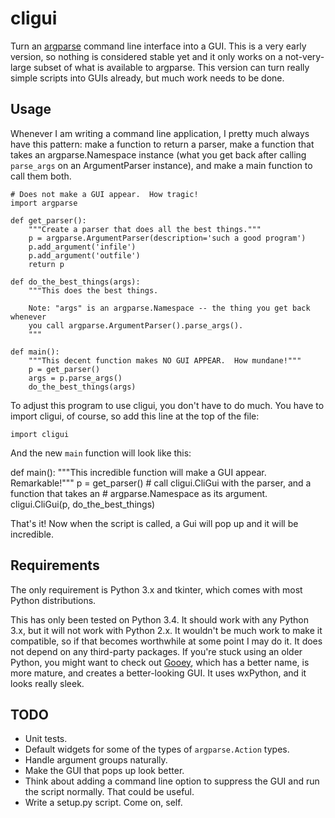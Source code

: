 cligui
======

Turn an [argparse] command line interface into a GUI.  This is a very early
version, so nothing is considered stable yet and it only works on a
not-very-large subset of what is available to argparse.  This version can turn
really simple scripts into GUIs already, but much work needs to be done.

Usage
-----

Whenever I am writing a command line application, I pretty much always have
this pattern: make a function to return a parser, make a function that takes an
argparse.Namespace instance (what you get back after calling `parse_args` on an
ArgumentParser instance), and make a main function to call them both.

    # Does not make a GUI appear.  How tragic!
    import argparse

    def get_parser():
        """Create a parser that does all the best things."""
        p = argparse.ArgumentParser(description='such a good program')
        p.add_argument('infile')
        p.add_argument('outfile')
        return p

    def do_the_best_things(args):
        """This does the best things.

        Note: "args" is an argparse.Namespace -- the thing you get back whenever
        you call argparse.ArgumentParser().parse_args().
        """

    def main():
        """This decent function makes NO GUI APPEAR.  How mundane!"""
        p = get_parser()
        args = p.parse_args()
        do_the_best_things(args)


To adjust this program to use cligui, you don't have to do much.  You have to
import cligui, of course, so add this line at the top of the file:

    import cligui

And the new `main` function will look like this:

def main():
    """This incredible function will make a GUI appear.  Remarkable!"""
    p = get_parser()
    # call cligui.CliGui with the parser, and a function that takes an
    # argparse.Namespace as its argument.
    cligui.CliGui(p, do_the_best_things)

That's it!  Now when the script is called, a Gui will pop up and it will be
incredible.

Requirements
------------

The only requirement is Python 3.x and tkinter, which comes with most Python
distributions.

This has only been tested on Python 3.4.  It should work with any Python 3.x,
but it will not work with Python 2.x.  It wouldn't be much work to make it
compatible, so if that becomes worthwhile at some point I may do it.  It does
not depend on any third-party packages.  If you're stuck using an older Python,
you might want to check out [Gooey], which has a better name, is more mature,
and creates a better-looking GUI.  It uses wxPython, and it looks really sleek.

TODO
----

* Unit tests.
* Default widgets for some of the types of `argparse.Action` types.
* Handle argument groups naturally.
* Make the GUI that pops up look better.
* Think about adding a command line option to suppress the GUI and run the
  script normally.  That could be useful.
* Write a setup.py script.  Come on, self.

[argparse]: https://docs.python.org/3/library/argparse.html
[Gooey]: https://github.com/chriskiehl/Gooey/
